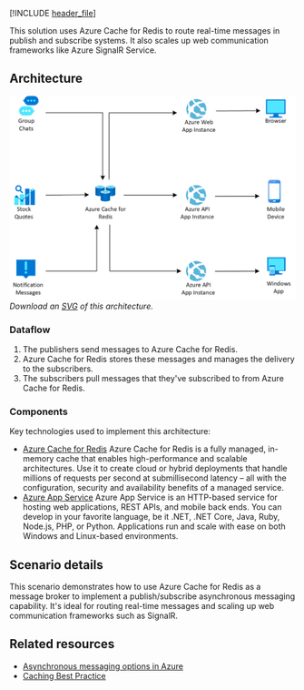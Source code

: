 [!INCLUDE [header_file](../../../includes/sol-idea-header.md)]

This solution uses Azure Cache for Redis to route real-time messages in publish and subscribe systems. It also scales up web communication frameworks like Azure SignalR Service.

## Architecture

![Architecture Diagram](../media/messaging.png)
*Download an [SVG](../media/messaging.svg) of this architecture.*

### Dataflow

1. The publishers send messages to Azure Cache for Redis.
1. Azure Cache for Redis stores these messages and manages the delivery to the subscribers.
1. The subscribers pull messages that they've subscribed to from Azure Cache for Redis.

### Components

Key technologies used to implement this architecture:

* [Azure Cache for Redis](https://azure.microsoft.com/services/cache) Azure Cache for Redis is a fully managed, in-memory cache that enables high-performance and scalable architectures. Use it to create cloud or hybrid deployments that handle millions of requests per second at submillisecond latency – all with the configuration, security and availability benefits of a managed service.
* [Azure App Service](https://azure.microsoft.com/services/app-service) Azure App Service is an HTTP-based service for hosting web applications, REST APIs, and mobile back ends.  You can develop in your favorite language, be it .NET, .NET Core, Java, Ruby, Node.js, PHP, or Python. Applications run and scale with ease on both Windows and Linux-based environments.

## Scenario details

This scenario demonstrates how to use Azure Cache for Redis as a message broker to implement a publish/subscribe asynchronous messaging capability.  It's ideal for routing real-time messages and scaling up web communication frameworks such as SignalR.

## Related resources

* [Asynchronous messaging options in Azure](../../guide/technology-choices/messaging.yml)
* [Caching Best Practice](../../best-practices/caching.yml)
